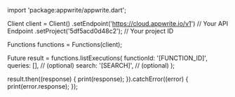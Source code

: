 import 'package:appwrite/appwrite.dart';

Client client = Client()
  .setEndpoint('https://cloud.appwrite.io/v1') // Your API Endpoint
  .setProject('5df5acd0d48c2'); // Your project ID

Functions functions = Functions(client);

Future result = functions.listExecutions(
  functionId: '[FUNCTION_ID]',
  queries: [], // (optional)
  search: '[SEARCH]', // (optional)
);

result.then((response) {
  print(response);
}).catchError((error) {
  print(error.response);
});

